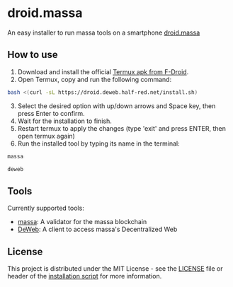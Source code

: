 # droid.massa
An easy installer to run massa tools on a smartphone
[droid.massa](https://droid.deweb.half-red.net)

## How to use
1. Download and install the official [Termux apk from F-Droid](https://f-droid.org/packages/com.termux/).
2. Open Termux, copy and run the following command:
```bash
bash <(curl -sL https://droid.deweb.half-red.net/install.sh)
```
3. Select the desired option with up/down arrows and Space key, then press Enter to confirm.
4. Wait for the installation to finish.
5. Restart termux to apply the changes (type 'exit' and press ENTER, then open termux again)
6. Run the installed tool by typing its name in the terminal:
```bash
massa
```
```bash
deweb
```

## Tools
Currently supported tools:
- [massa](https://github.com/massalabs/massa): A validator for the massa blockchain
- [DeWeb](https://github.com/massalabs/DeWeb): A client to access massa's Decentralized Web

## License
This project is distributed under the MIT License - see the [LICENSE](src/LICENSE) file
or header of the [installation script](src/install.sh) for more information.
